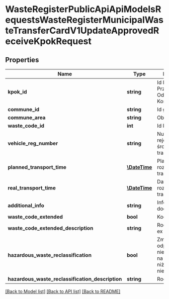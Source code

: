 # WasteRegisterPublicApiApiModelsRequestsWasteRegisterMunicipalWasteTransferCardV1UpdateApprovedReceiveKpokRequest

## Properties
Name | Type | Description | Notes
------------ | ------------- | ------------- | -------------
**kpok_id** | **string** | Id Karty Przekazania Odpadów Komunalnych | [optional] 
**commune_id** | **string** | Id gminy | [optional] 
**commune_area** | **string** | Obszar gminy | [optional] 
**waste_code_id** | **int** | Id kodu odpadu | [optional] 
**vehicle_reg_number** | **string** | Numer rejestracyjny środka transportu | [optional] 
**planned_transport_time** | [**\DateTime**](\DateTime.md) | Planowana data rozpoczęcia transportu | [optional] 
**real_transport_time** | [**\DateTime**](\DateTime.md) | Data rozpoczęcia transportu | [optional] 
**additional_info** | **string** | Informacje dodatkowe | [optional] 
**waste_code_extended** | **bool** | Kod ex | [optional] 
**waste_code_extended_description** | **string** | Rodzaj odpadu ex | [optional] 
**hazardous_waste_reclassification** | **bool** | Zmiana statusu odpadów niebezpiecznych na odpady inne niż niebezpieczne | [optional] 
**hazardous_waste_reclassification_description** | **string** | Rodzaj odpadu | [optional] 

[[Back to Model list]](../README.md#documentation-for-models) [[Back to API list]](../README.md#documentation-for-api-endpoints) [[Back to README]](../README.md)


